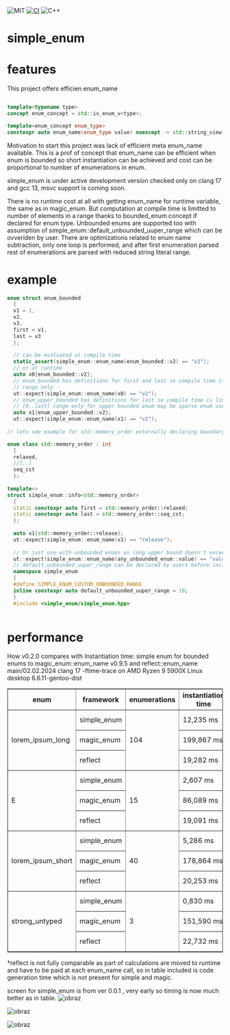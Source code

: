 ![MIT](https://img.shields.io/badge/license-MIT-blue.svg) [![CI](https://github.com/arturbac/simple_enum/actions/workflows/ci.yml/badge.svg)](https://github.com/arturbac/simple_enum/actions/workflows/ci.yml)
![C++](https://img.shields.io/badge/C%2B%2B-20%20%7C%2023-blue.svg)


# simple_enum

# features

This project offers efficien enum_name
```cpp

template<typename type>
concept enum_concept = std::is_enum_v<type>;

template<enum_concept enum_type>
constexpr auto enum_name(enum_type value) noexcept -> std::string_view;

```

Motivation to start this project was lack of efficient meta enum_name available.
This is a prof of concept that enum_name can be efficient when enum is bounded so short instantiation can be achieved and cost can be proportional to number of enumerations in enum.

simple_enum is under active development version checked only on clang 17 and gcc 13, msvc support is coming soon.

There is no runtime cost at all with getting enum_name for runtime variable, the same as in magic_enum.
But computation at compile time is limitted to number of elements in a range thanks to bounded_enum concept if declared for enum type. Unbounded enums are supported too with assumption of simple_enum::default_unbounded_uuper_range which can be ovveriden by user.
There are optimizations related to enum name subtraction, only one loop is performed, and after first enumeration parsed rest of enumerations are parsed with reduced string literal range.
# example
```cpp
enum struct enum_bounded
  {
  v1 = 1,
  v2,
  v3,
  first = v1,
  last = v3
  };
  
  // can be evaluated at compile time
  static_assert(simple_enum::enum_name(enum_bounded::v2) == "v2");
  // or at runtime
  auto x0{enum_bounded::v2};
  // enum_bounded has definitions for first and last so compile time is limited to processing meta info for declared
  // range only
  ut::expect(simple_enum::enum_name(x0) == "v2");
  // enum_upper_bounded has definitions for last so compile time is limited to processing meta info for range
  // [0..last] range only for upper bounded enum may be sparse enum used with not present first elements including 0
  auto x1{enum_upper_bounded::v2};
  ut::expect(simple_enum::enum_name(x1) == "v2");
  
// lets see example for std::memory_order externally declaring boundary

enum class std::memory_order : int
  {
  relaxed,
  //[..]
  seq_cst
  };
  
template<>
struct simple_enum::info<std::memory_order>
  {
  static constexpr auto first = std::memory_order::relaxed;
  static constexpr auto last = std::memory_order::seq_cst;
  };
  
  auto x1{std::memory_order::release};
  ut::expect(simple_enum::enum_name(x1) == "release");
  
  // Or just use with unbounded enums as long upper bound doesn't exceeds default_unbounded_uuper_range
  ut::expect(simple_enum::enum_name(any_unbounded_enum::value) == "value");
  // default_unbounded_uuper_range can be declared by users before inclusion of simple_enum.hpp
  namespace simple_enum
  {
  #define SIMPLE_ENUM_CUSTOM_UNBOUNDED_RANGE
  inline constexpr auto default_unbounded_uuper_range = 10;
  }
  #include <simple_enum/simple_enum.hpp>
  
```
# performance 
How v0.2.0 compares with Instantiation time:
simple enum for bounded enums to magic_enum::enum_name v0.9.5 and reflect::enum_name main/02.02.2024
clang 17 -ftime-trace on AMD Ryzen 9 5900X Linux desktop 6.6.11-gentoo-dist

<table border="1">
  <tr>
    <th>enum</th>
    <th>framework</th>
    <th>enumerations</th>
    <th>instantiation time</th>
    <th>*code gen</th>
    <th>total time</th>
  </tr>
  <tr>
    <td rowspan="3">lorem_ipsum_long</td>
    <td>simple_enum</td>
    <td rowspan="3">104</td>
    <td>12,235 ms</td>
    <td></td>
    <td>12,235 ms</td>
  </tr>
  <tr>
    <td>magic_enum</td>
    <td>199,867 ms</td>
    <td></td>
    <td>199,867 ms</td>
  </tr>
  <tr>
    <td>reflect</td>
    <td>19,282 ms</td>
    <td>36,470 ms</td>
    <td>55,752 ms</td>
  </tr>
  <tr>
    <td rowspan="3">E</td>
    <td>simple_enum</td>
    <td rowspan="3">15</td>
    <td>2,607 ms</td>
    <td></td>
    <td>2,607 ms</td>
  </tr>
  <tr>
    <td>magic_enum</td>
    <td>86,089 ms</td>
    <td></td>
    <td>86,089 ms</td>
  </tr>
  <tr>
    <td>reflect</td>
    <td>19,091 ms</td>
    <td>27,475 ms</td>
    <td>46,566 ms</td>
  </tr>
  <tr>
    <td rowspan="3">lorem_ipsum_short</td>
    <td>simple_enum</td>
    <td rowspan="3">40</td>
    <td>5,286 ms</td>
    <td></td>
    <td>5,286 ms</td>
  </tr>
  <tr>
    <td>magic_enum</td>
    <td>178,864 ms</td>
    <td></td>
    <td>178,864 ms</td>
  </tr>
  <tr>
    <td>reflect</td>
    <td>20,253 ms</td>
    <td>41,024 ms</td>
    <td>61,277 ms</td>
  </tr>
  <tr>
    <td rowspan="3">strong_untyped</td>
    <td>simple_enum</td>
    <td rowspan="3">3</td>
    <td>0,830 ms</td>
    <td></td>
    <td>0,830 ms</td>
  </tr>
  <tr>
    <td>magic_enum</td>
    <td>151,590 ms</td>
    <td></td>
    <td>151,590 ms</td>
  </tr>
  <tr>
    <td>reflect</td>
    <td>22,732 ms</td>
    <td>46,484 ms</td>
    <td>69,216 ms</td>
  </tr>
</table>





*reflect is not fully comparable as part of calculations are moved to runtime and have to be paid at each enum_name call, so in table included is code generation time which is not present for simple and magic.

screen for simple_enum is from ver 0.0.1 , very early so timing is now much better as in table.
![obraz](https://github.com/arturbac/simple_enum/assets/14975842/b2675b3a-491f-49e5-a507-5693d729e06b)

![obraz](https://github.com/arturbac/simple_enum/assets/14975842/e83a0508-9c31-48e2-b841-90e2233d5a5c)

![obraz](https://github.com/arturbac/simple_enum/assets/14975842/db7cb51b-6ba9-45aa-b5a4-fae5049c30df)



 
